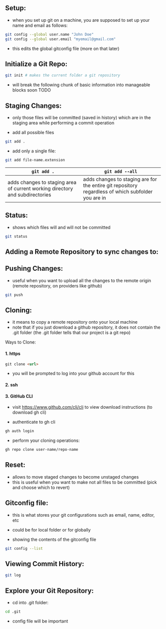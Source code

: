 
## Setup:
- when you set up git on a machine, you are supposed to set up your name and email as follows:
```bash
git config --global user.name "John Doe"
git config --global user.email "myemail@gmail.com"
```
- this edits the global gitconfig file (more on that later)

## Initialize a Git Repo:
```bash
git init # makes the current folder a git repository
```




- will break the following chunk of basic information into manageable blocks soon TODO

## Staging Changes:
- only those files will be committed (saved in history) which are in the staging area while performing a commit operation

- add all possible files
```bash
git add .
```
- add only a single file:
```bash
git add file-name.extension
```

| `git add .`                                                                  | `git add --all`                                                                                    |
| ---------------------------------------------------------------------------- | -------------------------------------------------------------------------------------------------- |
| adds changes to staging area of current working directory and subdirectories | adds changes to staging are for the entire git repository regardless of which subfolder you are in |

## Status:
- shows which files will and will not be committed
```bash
git status
```


## Adding a Remote Repository to sync changes to:

 
## Pushing Changes:
- useful when you want to upload all the changes to the remote origin (remote repository, on providers like github)
```bash
git push
```

## Cloning:
- it means to copy a remote repository onto your local machine
- note that if you just download a github repository, it does not contain the .git folder (the .git folder tells that our project is a git repo)

Ways to Clone:
#### 1\. https
```md
git clone <url>
```
- you will be prompted to log into your github account for this

#### 2\. ssh

#### 3\. GitHub CLI
- visit https://www.github.com/cli/cli to view download instructions (to download gh cli)

- authenticate to gh cli
```bash
gh auth login
```
- perform your cloning operations:
```bash
gh repo clone user-name/repo-name
```

## Reset:
- allows to move staged changes to become unstaged changes
- this is useful when you want to make not all files to be committed (pick and choose which to revert)

## Gitconfig file:
- this is what stores your git configurations such as email, name, editor, etc
- could be for local folder or for globally

- showing the contents of the gitconfig file
```bash
git config --list
```

## Viewing Commit History:
```bash
git log
```


## Explore your Git Repository:
- cd into .git folder:
```bash
cd .git
```
- config file will be important